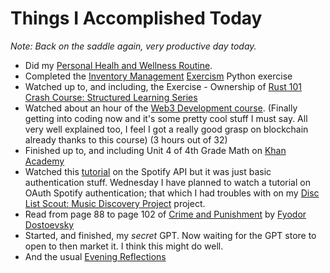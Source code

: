 # Things I Accomplished Today

_Note: Back on the saddle again, very productive day today._

- Did my [Personal Healh and Wellness Routine](../../routines/personal-health-and-wellness-routine-2024-week-2.md).
- Completed the [Inventory Management](https://exercism.org/tracks/python/exercises/inventory-management) [Exercism](https://exercism.org) Python exercise
- Watched up to, and including, the Exercise - Ownership of [Rust 101 Crash Course: Structured Learning Series](https://www.youtube.com/watch?v=lzKeecy4OmQ)
- Watched about an hour of the [Web3 Development course](https://www.youtube.com/watch?v=gyMwXuJrbJQ). (Finally getting into coding now and it's some pretty cool stuff I must say. All very well explained too, I feel I got a really good grasp on blockchain already thanks to this course) (3 hours out of 32)
- Finished up to, and including Unit 4 of 4th Grade Math on [Khan Academy](https://www.khanacademy.org)
- Watched this [tutorial](https://www.youtube.com/watch?v=WAmEZBEeNmg) on the Spotify API but it was just basic authentication stuff. Wednesday I have planned to watch a tutorial on OAuth Spotify authentication; that which I had troubles with on my [Disc List Scout: Music Discovery Project](https://github.com/evorhard/Disc-List-Scout--Music-Discovery) project.
- Read from page 88 to page 102 of [Crime and Punishment](https://www.goodreads.com/book/show/7144.Crime_and_Punishment) by [Fyodor Dostoevsky](https://www.goodreads.com/author/show/3137322.Fyodor_Dostoevsky)
- Started, and finished, my _secret_ GPT. Now waiting for the GPT store to open to then market it. I think this might do well.
- And the usual [Evening Reflections](../../routines/evening-reflections.md)
